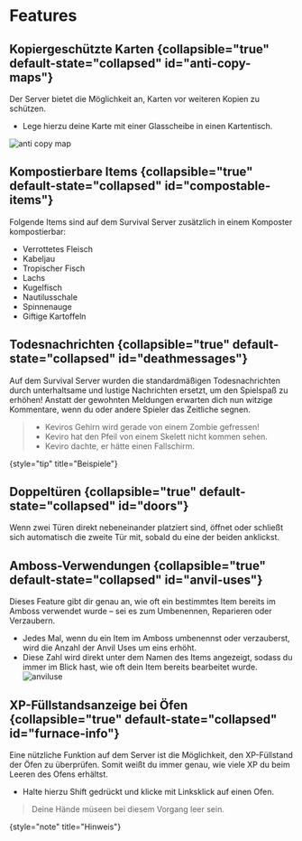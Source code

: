 # Features

## Kopiergeschützte Karten {collapsible="true" default-state="collapsed" id="anti-copy-maps"}

Der Server bietet die Möglichkeit an, Karten vor weiteren Kopien zu schützen.
- Lege hierzu deine Karte mit einer Glasscheibe in einen Kartentisch. 

![anti copy map](anti-copy-maps.png)

## Kompostierbare Items {collapsible="true" default-state="collapsed" id="compostable-items"}

Folgende Items sind auf dem Survival Server zusätzlich in einem Komposter kompostierbar:

- Verrottetes Fleisch
- Kabeljau
- Tropischer Fisch
- Lachs
- Kugelfisch
- Nautilusschale
- Spinnenauge
- Giftige Kartoffeln

## Todesnachrichten {collapsible="true" default-state="collapsed" id="deathmessages"}

Auf dem Survival Server wurden die standardmäßigen Todesnachrichten durch unterhaltsame und lustige Nachrichten ersetzt,
um den Spielspaß zu erhöhen! Anstatt der gewohnten Meldungen erwarten dich nun witzige Kommentare, wenn du oder andere Spieler
das Zeitliche segnen.
> - Keviros Gehirn wird gerade von einem Zombie gefressen!
> - Keviro hat den Pfeil von einem Skelett nicht kommen sehen.
> - Keviro dachte, er hätte einen Fallschirm.
> 
{style="tip" title="Beispiele"}

## Doppeltüren {collapsible="true" default-state="collapsed" id="doors"}
Wenn zwei Türen direkt nebeneinander platziert sind, öffnet oder schließt sich automatisch die zweite Tür mit,
sobald du eine der beiden anklickst.

## Amboss-Verwendungen {collapsible="true" default-state="collapsed" id="anvil-uses"}

Dieses Feature gibt dir genau an, wie oft ein bestimmtes Item bereits im Amboss verwendet wurde – sei es zum Umbenennen, Reparieren oder Verzaubern.
- Jedes Mal, wenn du ein Item im Amboss umbenennst oder verzauberst, wird die Anzahl der Anvil Uses um eins erhöht.
- Diese Zahl wird direkt unter dem Namen des Items angezeigt, sodass du immer im Blick hast, wie oft dein Item bereits bearbeitet wurde.
\
![anviluse](anviluse.png)

## XP-Füllstandsanzeige bei Öfen {collapsible="true" default-state="collapsed" id="furnace-info"}

Eine nützliche Funktion auf dem Server ist die Möglichkeit, den XP-Füllstand der Öfen zu überprüfen.
Somit weißt du immer genau, wie viele XP du beim Leeren des Ofens erhältst.
- Halte hierzu <shortcut>Shift</shortcut> gedrückt und klicke mit <shortcut>Linksklick</shortcut> auf einen Ofen.
> Deine Hände müseen bei diesem Vorgang leer sein.
> 
{style="note" title="Hinweis"}
